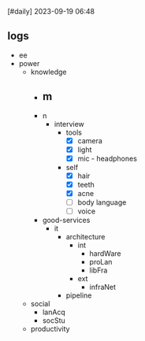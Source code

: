 [#daily]
2023-09-19
06:48
## logs
- ee
- power
	- knowledge
		- m
			- 
		- n
			- interview
				- tools
					- [x] camera
					- [x] light
					- [x] mic - headphones
				- self
					- [x] hair
					- [x] teeth
					- [x] acne
					- [ ] body language
					- [ ] voice
		- good-services
			- it
				- architecture
					- int
						- hardWare
						- proLan
						- libFra
					- ext
						- infraNet
				- pipeline
	- social
		- lanAcq
		- socStu
	- productivity